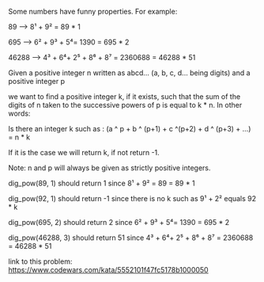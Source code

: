 Some numbers have funny properties. For example:

89 --> 8¹ + 9² = 89 * 1

695 --> 6² + 9³ + 5⁴= 1390 = 695 * 2

46288 --> 4³ + 6⁴+ 2⁵ + 8⁶ + 8⁷ = 2360688 = 46288 * 51



Given a positive integer n written as abcd... (a, b, c, d... being digits) and a positive integer p

we want to find a positive integer k, if it exists, such that the sum of the digits of n taken to the successive powers of p is equal to k * n.
In other words:


Is there an integer k such as : (a ^ p + b ^ (p+1) + c ^(p+2) + d ^ (p+3) + ...) = n * k


If it is the case we will return k, if not return -1.

Note: n and p will always be given as strictly positive integers.



dig_pow(89, 1) should return 1 since 8¹ + 9² = 89 = 89 * 1

dig_pow(92, 1) should return -1 since there is no k such as 9¹ + 2² equals 92 * k

dig_pow(695, 2) should return 2 since 6² + 9³ + 5⁴= 1390 = 695 * 2

dig_pow(46288, 3) should return 51 since 4³ + 6⁴+ 2⁵ + 8⁶ + 8⁷ = 2360688 = 46288 * 51

link to this problem:
https://www.codewars.com/kata/5552101f47fc5178b1000050
